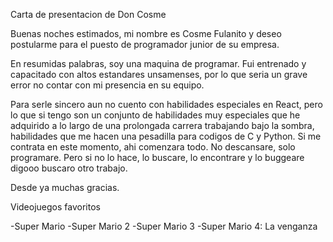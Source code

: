 Carta de presentacion de Don Cosme





Buenas noches estimados, mi nombre es Cosme Fulanito y deseo postularme para el puesto de programador junior de su empresa.

En resumidas palabras, soy una maquina de programar. Fui entrenado y capacitado con altos estandares unsamenses, por lo que seria un grave error no contar con mi presencia en su equipo.

Para serle sincero aun no cuento con habilidades especiales en React, pero lo que si tengo son un conjunto de habilidades muy especiales que he adquirido a lo largo de una prolongada carrera trabajando bajo la sombra, habilidades que me hacen una pesadilla para codigos de C y Python. Si me contrata en este momento, ahi comenzara todo. No descansare, solo programare. Pero si no lo hace, lo buscare, lo encontrare y lo buggeare digooo buscaro otro trabajo. 

Desde ya muchas gracias.

Videojuegos favoritos

-Super Mario
-Super Mario 2
-Super Mario 3
-Super Mario 4: La venganza
